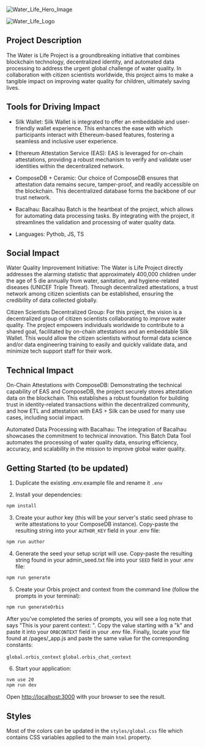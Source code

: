 ![Water_Life_Hero_Image](https://github.com/TechieTeee/Silk_Bacalhau_Ceramic_Bulk_Data_Tool/assets/100870737/872142fc-64a8-4930-9432-9efac51a592a)

![Water_Life_Logo](https://github.com/TechieTeee/Water_is_Life/assets/100870737/c09c6dfc-ab3c-445d-a45f-016c657bd988)


## Project Description
The Water is Life Project is a groundbreaking initiative that combines blockchain technology, decentralized identity, and automated data processing to address the urgent global challenge of water quality. In collaboration with citizen scientists worldwide, this project aims to make a tangible impact on improving water quality for children, ultimately saving lives.

## Tools for Driving Impact
- Silk Wallet: Silk Wallet is integrated to offer an embeddable and user-friendly wallet experience. This enhances the ease with which participants interact with Ethereum-based features, fostering a seamless and inclusive user experience.
- Ethereum Attestation Service (EAS): EAS is leveraged for on-chain attestations, providing a robust mechanism to verify and validate user identities within the decentralized network.

- ComposeDB + Ceramic: Our choice of ComposeDB ensures that attestation data remains secure, tamper-proof, and readily accessible on the blockchain. This decentralized database forms the backbone of our trust network.

- Bacalhau: Bacalhau Batch is the heartbeat of the project, which allows for automating data processing tasks. By integrating with the project, it streamlines the validation and processing of water quality data.
- Languages: Pythob, JS, TS

## Social Impact
Water Quality Improvement Initiative: The Water is Life Project directly addresses the alarming statistic that approximately 400,000 children under the age of 5 die annually from water, sanitation, and hygiene-related diseases (UNICEF Triple Threat). Through decentralized attestations, a trust network among citizen scientists can be established, ensuring the credibility of data collected globally.

Citizen Scientists Decentralized Group: For this project, the vision is a decentralized group of citizen scientists collaborating to improve water quality. The project empowers individuals worldwide to contribute to a shared goal, facilitated by on-chain attestations and an embeddable Silk Wallet. This would allow the citizen scientists without formal data science and/or data engineering training to easily and quickly validate data, and minimize tech support staff for their work.

## Technical Impact
On-Chain Attestations with ComposeDB: Demonstrating the technical capability of EAS and ComposeDB, the project securely stores attestation data on the blockchain. This establishes a robust foundation for building trust in identity-related transactions within the decentralized community, and how ETL and attestation with EAS + Silk can be used for many use cases, including social impact.

Automated Data Processing with Bacalhau: The integration of Bacalhau showcases the commitment to technical innovation. This Batch Data Tool automates the processing of water quality data, ensuring efficiency, accuracy, and scalability in the mission to improve global water quality.

## Getting Started (to be updated)

1. Duplicate the existing .env.example file and rename it `.env`

2. Install your dependencies:

```bash
npm install
```

3. Create your author key (this will be your server's static seed phrase to write attestations to your ComposeDB instance). Copy-paste the resulting string into your `AUTHOR_KEY` field in your .env file:

```bash
npm run author
```

4. Generate the seed your setup script will use. Copy-paste the resulting string found in your admin_seed.txt file into your `SEED` field in your .env file:

```bash
npm run generate
```

5. Create your Orbis project and context from the command line (follow the prompts in your terminal):

```bash
npm run generateOrbis
```

After you've completed the series of prompts, you will see a log note that says "This is your parent context: ". Copy the value starting with a "k" and paste it into your `ORBCONTEXT` field in your .env file. Finally, locate your file found at /pages/_app.js and paste the same value for the corresponding constants: 

`global.orbis_context`
`global.orbis_chat_context`

6. Start your application:

```bash
nvm use 20
npm run dev
```

Open [http://localhost:3000](http://localhost:3000) with your browser to see the result.

## Styles

Most of the colors can be updated in the `styles/global.css` file which contains CSS variables applied to the main `html` property.


